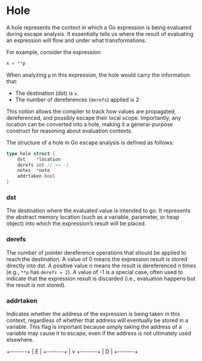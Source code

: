 # Hole

A hole represents the context in which a Go expression is being evaluated during escape analysis. It essentially tells us where the result of evaluating an expression will flow and under what transformations.

For example, consider the expression:

```go
x = **p
```

When analyzing `p` in this expression, the hole would carry the information that:
- The destination (dst) is `x`.
- The number of dereferences (`derefs`) applied is 2

This notion allows the compiler to track how values are propagated, dereferenced, and possibly escape their local scope. Importantly, any location can be converted into a hole, making it a general-purpose construct for reasoning about evaluation contexts.

The structure of a hole in Go escape analysis is defined as follows:

```go
type hole struct {
	dst    *location
	derefs int // >= -1
	notes  *note
	addrtaken bool
}
```

### dst

The destination where the evaluated value is intended to go. It represents the abstract memory location (such as a variable, parameter, or heap object) into which the expression’s result will be placed.

### derefs
The number of pointer dereference operations that should be applied to reach the destination. A value of 0 means the expression result is stored directly into dst. A positive value n means the result is dereferenced n times (e.g., `**p` has `derefs = 2`). A value of -1 is a special case, often used to indicate that the expression result is discarded (i.e., evaluation happens but the result is not stored).

### addrtaken

Indicates whether the address of the expression is being taken in this context, regardless of whether that address will eventually be stored in a variable. This flag is important because simply taking the address of a variable may cause it to escape, even if the address is not ultimately used elsewhere.

+-------+
|   E   |
+-------+
    |
    v
+-------+
|   D   |
+-------+